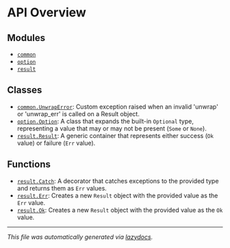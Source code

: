 <!-- markdownlint-disable -->

# API Overview

## Modules

- [`common`](./common.md#module-common)
- [`option`](./option.md#module-option)
- [`result`](./result.md#module-result)

## Classes

- [`common.UnwrapError`](./common.md#class-unwraperror): Custom exception raised when an invalid 'unwrap' or 'unwrap_err' is called on a Result object.
- [`option.Option`](./option.md#class-option): A class that expands the built-in `Optional` type, representing a value that may or may not be present (`Some` or `None`).
- [`result.Result`](./result.md#class-result): A generic container that represents either success (`Ok` value) or failure (`Err` value).

## Functions

- [`result.Catch`](./result.md#function-catch): A decorator that catches exceptions to the provided type and returns them as `Err` values.
- [`result.Err`](./result.md#function-err): Creates a new `Result` object with the provided value as the `Err` value.
- [`result.Ok`](./result.md#function-ok): Creates a new `Result` object with the provided value as the `Ok` value.


---

_This file was automatically generated via [lazydocs](https://github.com/ml-tooling/lazydocs)._
